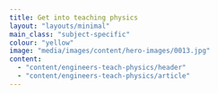 ```yaml
---
title: Get into teaching physics
layout: "layouts/minimal"
main_class: "subject-specific"
colour: "yellow"
image: "media/images/content/hero-images/0013.jpg"
content:
  - "content/engineers-teach-physics/header"
  - "content/engineers-teach-physics/article"
---
```


